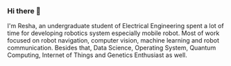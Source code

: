 ### Hi there 👋

I'm Resha, an undergraduate student of Electrical Engineering spent a lot of time for developing robotics system especially mobile robot. Most of work focused on robot navigation, computer vision, machine learning and robot communication. Besides that, Data Science, Operating System, Quantum Computing, Internet of Things and Genetics Enthusiast as well. 

<!--
**reshalfahsi/reshalfahsi** is a ✨ _special_ ✨ repository because its `README.md` (this file) appears on your GitHub profile.

Here are some ideas to get you started:

- 🔭 I’m currently working on ...
- 🌱 I’m currently learning ...
- 👯 I’m looking to collaborate on ...
- 🤔 I’m looking for help with ...
- 💬 Ask me about ...
- 📫 How to reach me: ...
- 😄 Pronouns: ...
- ⚡ Fun fact: ...
-->
